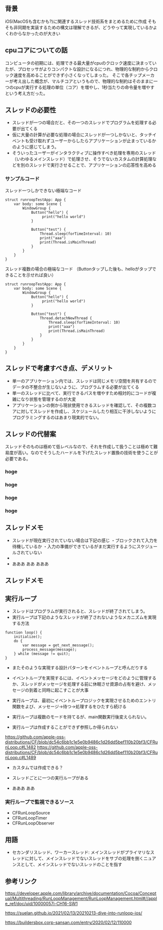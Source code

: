 ## 背景

iOS(MacOSも含むかも?)に関連するスレッド技術系をまとめるために作成
そもそも非同期を実装するための構文は理解できるが、どうやって実現しているかよくわからなかったのが大きい

## cpuコアについての話

コンピュータの初期には、処理できる最大量がcpuのクロック速度に決まっていたが、プロセッサがよりコンパクトな設計になるにつれ、物理的な制約からクロック速度を高めることができず小さくなってしまった。
そこで各チップメーカーが考え出した概念が、マルチコアというもので、物理的な制約はそのままに一つのcpuが実行する処理の単位（コア）を増やし、1秒当たりの命令量を増やすという考え方だった。

## スレッドの必要性

- スレッドが一つの場合だと、その一つのスレッドでプログラムを処理する必要が出てくる
- 仮に大量の計算が必要な処理の場合にスレッドが一つしかないと、タッチイベントも受け取れずユーザーからしたらアプリケーションが止まっているかのように感じてしまう。
- そういったユーザーがインタラクティブに操作すべき処理を専用のスレッド（いわゆるメインスレッド）で処理させ、そうでないカスタムの計算処理などを別のスレッドで実行させることで、アプリケーションの応答性を高める

### サンプルコード

スレッド一つしかできない極端なコード

```
struct runroopTestApp: App {
    var body: some Scene {
        WindowGroup {
            Button("hello") {
                 print("hello world")
            }
            
            Button("test") {
                Thread.sleep(forTimeInterval: 10)
                print("aaa")
                print(Thread.isMainThread)
            }
        }
    }
}
```

スレッド複数の場合の極端なコード
（Buttonタップした後も、helloがタップできることを示せれば良い）

```
struct runroopTestApp: App {
    var body: some Scene {
        WindowGroup {
            Button("hello") {
                 print("hello world")
            }
            
            Button("test") {
                Thread.detachNewThread {
                    Thread.sleep(forTimeInterval: 10)
                    print("aaa")
                    print(Thread.isMainThread)
                }
            }
        }
    }
}
```

## スレッドで考慮すべき点、デメリット

- 単一のアプリケーション内では、スレッドは同じメモリ空間を共有するのでデータの不整合が生じないように、プログラムする必要が出てくる
- 単一のスレッドに比べて、実行できるパスを増やすため相対的にコードが複雑になり状態を管理するのが大変
- アプリケーションの側から現状使用できるスレッドを確認して、その複数コアに対してスレッドを作成し、スケジュールしたり相互に干渉しないようにプログラミングするのはあまり現実的でない。

## スレッドの代替案

スレッドそのものは極めて低レベルなので、それを作成して扱うことは極めて難易度が高い。なのでそうしたハードルを下げたスレッド置換の技術を使うことが必要である。

### hoge

### hoge

### hoge

### hoge

## スレッドメモ

- スレッドが現在実行されていない場合は下記の感じ
・ブロックされて入力を待機しているか
・入力の準備ができているがまだ実行するようにスケジュールされていない
- 
- あああ
ああ
あああ


## スレッドメモ

## 実行ループ

- スレッドはプログラムが実行されると、スレッドが終了されてしまう。
- 実行ループは下記のようなスレッドが終了されないようなメカニズムを実現する方法

```
function loop() {
    initialize();
    do {
        var message = get_next_message();
        process_message(message);
    } while (message != quit);
}
```

- またそのような実現する設計パターンをイベントループと呼んだりする
- イベントループを実現するには、イベントメッセージをどのように管理するか、スレッドがメッセージを処理する前に休眠させ資源の占有を避け、メッセージの到着と同時に起こすことが大事
- 実行ループは、最初にイベントループロジックを実現させるためのエントリ関数をよび、メッセージ->待つ->処理するをひたすら続ける

- 実行ループは複数のモードを持てるが、main関数実行後変えられない。

- 実行ループは作成することができず参照しか得られない

https://github.com/apple-oss-distributions/CF/blob/dc54c6bb1c1e5e0b9486c1d26dd5bef110b20bf3/CFRunLoop.c#L1482
https://github.com/apple-oss-distributions/CF/blob/dc54c6bb1c1e5e0b9486c1d26dd5bef110b20bf3/CFRunLoop.c#L1489

-  カスタムでは作成できる？ 




- スレッドごとに一つの実行ループがある
- あああ
ああ 

### 実行ループで監視できるソース

- CFRunLoopSource
- CFRunLoopTimer
- CFRunLoopObserver



## 用語

- セカンダリスレッド、ワーカースレッド: メインスレッドがプライマリなスレッドに対して、メインスレッドでないスレッドをサブの処理を捌くニュアンスとして、メインスレッドでないスレッドのことを指す

## 参考リンク

https://developer.apple.com/library/archive/documentation/Cocoa/Conceptual/Multithreading/RunLoopManagement/RunLoopManagement.html#//apple_ref/doc/uid/10000057i-CH16-SW1

https://suelan.github.io/2021/02/13/20210213-dive-into-runloop-ios/

https://buildersbox.corp-sansan.com/entry/2020/02/12/110000
